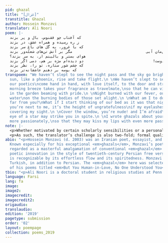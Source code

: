 ```yaml
---
pid: ghazal
title: "[غزال]"
transtitle: Ghazal
author: Hossein Monzavi
translator: Ali Noori
poem: |-
  نخفته‌ایم که شب بگذرد، سحر بزند                                        که آفتاب چو ققنوس، بال و پر بزند
  نخفته‌ایم که تا صبح شاعرانه‌ی ما                                           ز ره رسیده و همراه عشق، در بزند
  نسیم، بوی تو را می‌برد به همره خود                                       که با غرور، به گل های باغ سر بزند
  شب از تب تو و من سوخت، وصل‌مان آبی                                 مگر بر آتش تن‌های شعله‌ور بزند
  تمام روز که دور از تو‌ام چه خواهم کرد؟                                    هوای بستر و بالینم ار،‌ به سر بزند؟
  چو در کنار منی کفر نعمت است ای دوست!                               دو دیده‌ام مژه بر هم، دمی اگر بزند
  بپوش پنجره را، ای برهنه! می‌ترسم                                         که چشم شور ستاره، تو را، نظر بزند
  غزل برای ‌لبت عاشقانه‌تر گفتم                                             که بوسه بر دهنم عاشقانه‌تر بزند
transpoem: "We haven’t slept to see the night pass and the sky go bright\nto see the
  sun, like a phoenix, rise and take flight.\n \nWe haven’t slept to see, at daybreak,
  our poetics\ncome hand in hand, with love itself, to the door and strike.\n \nThe
  morning breeze takes your fragrance as travelmate,\nso that he can visit the roses
  in the garden beaming with pride.\n \nNight burned with our fever, our union like
  water\non the burning bodies of those set alight.\n \nWhat am I to do all day so
  far from you?\nWhat if I start thinking of our bed as it was that night?\n \nWhen
  you’re next to me, it’s the height of ungratefulness\nif my eyelashes come together,
  covering my sight.\n \nCover the window, you’re nude! and I’m afraid\nthat the evil
  eye of a star may strike you in spite.\n \nI wrote ghazals about your lips ever
  more passionately,\nso that they may kiss my lips with even more passion tonight."
note: |-
  <p>Whether motivated by certain scholarly sensibilities or a personal attachment to the centuries-old history of <em>ghazal</em>, I decided to leave the word untranslated. The <em>ghazal</em>, often translated as lyric poetry, is a poetic tradition that spans across languages and geographical boundaries. The Persian <em>ghazal</em> is defined by two sets of characteristics. First, the form, the “aa-ba-ca” rhyme scheme, is the most recognizable formal feature of the <em>ghazal</em>; there are also rules governing meter. Second, regarding the content, the <em>ghazal</em> tradition comes with a cluster of images, devices, and conventions. <em>Ghazals</em> do not have titles.</p>
  <p>As such, the translator’s challenge is also two-fold; formal qualities of the Persian <em>ghazal</em> are impossible to fully import into English. I have attempted to approximate the sound of the <em>ghazal</em> by keeping the rhyme scheme, albeit imperfectly. The conventional images are even more difficult to “translate.” The morning breeze, the rose garden, the <em>ghazal</em> itself as it is referenced in the last line, the night of separation and the morning of union that form the conceptual universe of the poem here are all common tropes within the tradition of the <em>ghazal</em>. A translation of a <em>ghazal</em> into another language — and by extension a new poetic and cultural space — divorces these images from the rich tapestry of meaning that they are a part of and that gives each of them more significance than a poem standing by itself can carry. I chose this <em>ghazal</em> to translate in part because I thought that even after the violent severance that is inevitable in the act of translation, the images retained some of their vibrancy and vitality.</p>
abio: "<p>Hossein Monzavi (d. 2003) was an Iranian poet, essayist, and translator.
  Known especially for his exceptional <em>ghazals</em>, Monzavi’s poetry has been
  regarded as a masterful amalgamation of conventional <em>ghazal</em> imagery and
  poetic innovation in the style of twentieth-century Persian free verse. His verse
  is recognizable by its effortless flow and its spiritedness. Monzavi wrote in Azeri
  Turkish, in addition to Persian. The <em>ghazal</em> here was selected from a collection
  of his poems titled <em>But You Human-in-Love, No One Understood You</em>.</p>"
tbio: "<p>Ali Noori is a doctoral student in religious studies at Penn. He likes <em>ghazals</em>.His dissertation is titled Pious Praise Poetry: Emotions, Piety, and the Making of Medieval Islamic Subject.</p>"
language: Farsi
lang: fa
image:
image2:
imagecredit:
imagecredit2:
origaudio:
translaudio:
edition: '2019'
pagetype: submission
order: '02'
layout: poempage
collection: poems_2019
---
```

